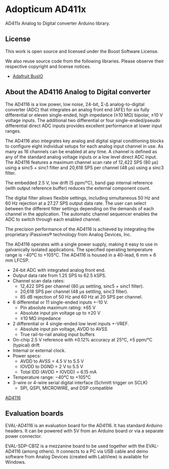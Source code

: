 # Adopticum AD411x
AD411x Analog to Digital converter Arduino library.


## License

This work is open source and licensed under the Boost Software License.

We also reuse source code from the following libraries. Please observe their respective copyright and license notices.

- [Adafruit BusIO](https://github.com/adafruit/Adafruit_BusIO)


## About the AD4116 Analog to Digital converter

The AD4116 is a low power, low noise, 24-bit, Σ-Δ analog-to-digital converter (ADC) that integrates an analog front end (AFE) for six fully differential or eleven single-ended, high impedance (≥10 MΩ) bipolar, ±10 V voltage inputs. The additional two differential or four single-ended/pseudo differential direct ADC inputs provides excellent performance at lower input ranges.

The AD4116 also integrates key analog and digital signal conditioning blocks to configure eight individual setups for each analog input channel in use. As many as 16 channels can be enabled at any time. A channel is defined as any of the standard analog voltage inputs or a low level direct ADC input. The AD4116 features a maximum channel scan rate of 12,422 SPS (80 μs) using a sinc5 + sinc1 filter and 20,618 SPS per channel (48 μs) using a sinc3 filter.

The embedded 2.5 V, low drift (5 ppm/°C), band gap internal reference (with output reference buffer) reduces the external component count.

The digital filter allows flexible settings, including simultaneous 50 Hz and 60 Hz rejection at a 27.27 SPS output data rate. The user can select between the different filter settings depending on the demands of each channel in the application. The automatic channel sequencer enables the ADC to switch through each enabled channel.

The precision performance of the AD4116 is achieved by integrating the proprietary iPassives® technology from Analog Devices, Inc.

The AD4116 operates with a single power supply, making it easy to use in galvanically isolated applications. The specified operating temperature range is −40°C to +105°C. The AD4116 is housed in a 40-lead, 6 mm × 6 mm LFCSP.

- 24-bit ADC with integrated analog front end.
- Output data rate from 1.25 SPS to 62.5 kSPS.
- Channel scan data rates:
  + 12,422 SPS per channel (80 μs settling, sinc5 + sinc1 filter).
  + 20,618 SPS per channel (48 μs settling, sinc3 filter).
  + 85 dB rejection of 50 Hz and 60 Hz at 20 SPS per channel.
- 6 differential or 11 single-ended inputs +-10 V.
  + Pin absolute maximum rating: ±65 V
  + Absolute input pin voltage up to ±20 V
  + ≥10 MΩ impedance
- 2 differential or 4 single-ended low level inputs +-VREF.
  + Absolute input pin voltage, AVDD to AVSS
  + True rail-to-rail analog input buffers
- On-chip 2.5 V reference with ±0.12% accuracy at 25°C, ±5 ppm/°C (typical) drift
- Internal or external clock.
- Power specs:
  + AVDD to AVSS = 4.5 V to 5.5 V
  + IOVDD to DGND = 2 V to 5.5 V
  + Total IDD (AVDD + IOVDD) = 6.15 mA
- Temperature range: −40°C to +105°C
- 3-wire or 4-wire serial digital interface (Schmitt trigger on SCLK)
  + SPI, QSPI, MICROWIRE, and DSP compatible

[AD4116](https://www.analog.com/en/products/ad4116.html)


## Evaluation boards

EVAL-AD4116 is an evaluation board for the AD4116. It has standard Arduino headers. It can be powered with 5V from an Arduino board or via a separate power connector.

EVAL-SDP-CB1Z is a mezzanine board to be used together with the EVAL-AD4116 (among others). It connects to a PC via USB cable and demo software from Analog Devices (created with LabView) is available for Windows.

